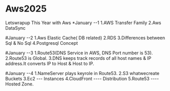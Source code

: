 # Aws2025
Letswrapup This Year with Aws
*January  --1
1.AWS Transfer Family
2.Aws DataSync


#January  --2
1.Aws Elastic Cache( DB related)
2.RDS
3.Differences between Sql & No Sql
4.Postgresql Concept

#January  --3
1.Route53(DNS Service in AWS, DNS Port    number is 53).
2.Route53 is Global.
3.DNS keeps track records of all host     names & IP address.It converts IP to    Host & Host to IP.

#January  --4
1.NameServer plays keyrole in Route53.
2.S3 whatwecreate Buckets
3.Ec2 --- Instances
4.CloudFront ---- Distribution
5.Route53 ---- Hosted Zone.
